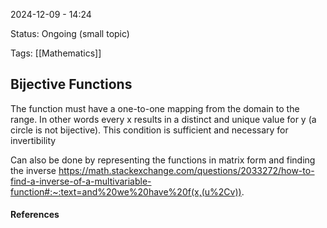 2024-12-09 - 14:24

Status: Ongoing (small topic)

Tags: [[Mathematics]]

## **Bijective Functions**
The function must have a one-to-one mapping from the domain to the range. In other words every x results in a distinct and unique value for y (a circle is not bijective).
This condition is sufficient and necessary for invertibility

Can also be done by representing the functions in matrix form and finding the inverse
https://math.stackexchange.com/questions/2033272/how-to-find-a-inverse-of-a-multivariable-function#:~:text=and%20we%20have%20f(x,(u%2Cv)).

#### **References**
